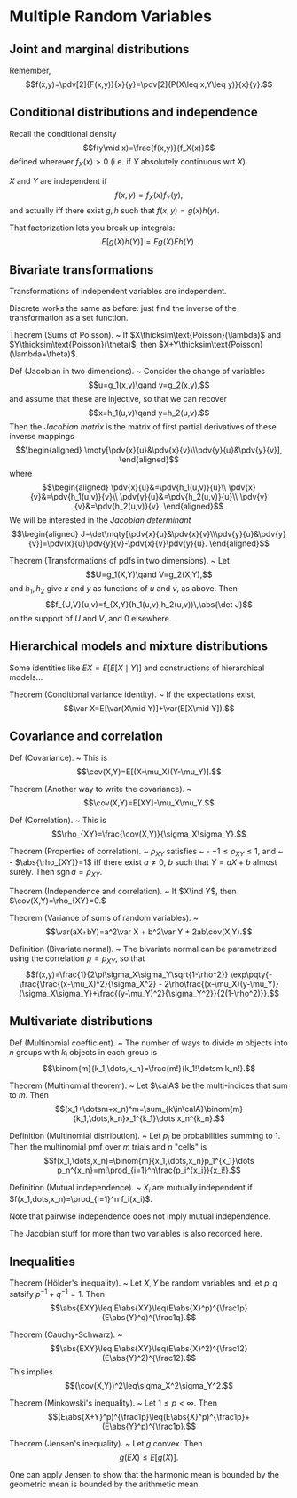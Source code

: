 # Multiple Random Variables


## Joint and marginal distributions

Remember, $$f(x,y)=\pdv[2]{F(x,y)}{x}{y}=\pdv[2]{P(X\leq x,Y\leq y)}{x}{y}.$$


## Conditional distributions and independence

Recall the conditional density $$f(y\mid x)=\frac{f(x,y)}{f_X(x)}$$ defined wherever $f_X(x)>0$ (i.e. if $Y$ absolutely continuous wrt $X$).

$X$ and $Y$ are independent if $$f(x,y)=f_X(x)f_Y(y),$$and actually iff there exist $g,h$ such that $f(x,y)=g(x)h(y)$.

That factorization lets you break up integrals: $$E[g(X)h(Y)]=Eg(X)Eh(Y).$$


## Bivariate transformations

Transformations of independent variables are independent.

Discrete works the same as before: just find the inverse of the transformation as a set function.

Theorem (Sums of Poisson).
 ~ If $X\thicksim\text{Poisson}(\lambda)$ and $Y\thicksim\text{Poisson}(\theta)$, then $X+Y\thicksim\text{Poisson}(\lambda+\theta)$.

Def (Jacobian in two dimensions).
 ~ Consider the change of variables $$u=g_1(x,y)\qand v=g_2(x,y),$$ and assume that these are injective, so that we can recover $$x=h_1(u,v)\qand y=h_2(u,v).$$ Then the *Jacobian matrix* is the matrix of first partial derivatives of these inverse mappings $$\begin{aligned}
 \mqty[\pdv{x}{u}&\pdv{x}{v}\\\pdv{y}{u}&\pdv{y}{v}],
 \end{aligned}$$
 where $$\begin{aligned}
 \pdv{x}{u}&=\pdv{h_1(u,v)}{u}\\
 \pdv{x}{v}&=\pdv{h_1(u,v)}{v}\\
 \pdv{y}{u}&=\pdv{h_2(u,v)}{u}\\
 \pdv{y}{v}&=\pdv{h_2(u,v)}{v}.
 \end{aligned}$$
 We will be interested in the *Jacobian determinant* $$\begin{aligned}
 J=\det\mqty[\pdv{x}{u}&\pdv{x}{v}\\\pdv{y}{u}&\pdv{y}{v}]=\pdv{x}{u}\pdv{y}{v}-\pdv{x}{v}\pdv{y}{u}.
 \end{aligned}$$

Theorem (Transformations of pdfs in two dimensions).
 ~ Let $$U=g_1(X,Y)\qand V=g_2(X,Y),$$ and $h_1,h_2$ give $x$ and $y$ as functions of $u$ and $v$, as above. Then $$f_{U,V}(u,v)=f_{X,Y}(h_1(u,v),h_2(u,v))\,\abs{\det J}$$ on the support of $U$ and $V$, and 0 elsewhere.


## Hierarchical models and mixture distributions

Some identities like $EX=E[E[X\mid Y]]$ and constructions of hierarchical models...

Theorem (Conditional variance identity).
 ~ If the expectations exist, $$\var X=E[\var(X\mid Y)]+\var(E[X\mid Y]).$$


## Covariance and correlation

Def (Covariance).
 ~ This is $$\cov(X,Y)=E[(X-\mu_X)(Y-\mu_Y)].$$

Theorem (Another way to write the covariance).
 ~ $$\cov(X,Y)=E[XY]-\mu_X\mu_Y.$$

Def (Correlation).
 ~ This is $$\rho_{XY}=\frac{\cov(X,Y)}{\sigma_X\sigma_Y}.$$

Theorem (Properties of correlation).
 ~ $\rho_{XY}$ satisfies
 ~ - $-1\leq\rho_{XY}\leq 1$, and
 ~ - $\abs{\rho_{XY}}=1$ iff there exist $a\neq0$, $b$ such that $Y=aX+b$ almost surely. Then $\operatorname{sgn} a=\rho_{XY}$.

Theorem (Independence and correlation).
 ~ If $X\ind Y$, then $\cov(X,Y)=\rho_{XY}=0.$

Theorem (Variance of sums of random variables).
 ~ $$\var(aX+bY)=a^2\var X + b^2\var Y + 2ab\cov(X,Y).$$

Definition (Bivariate normal).
 ~ The bivariate normal can be parametrized using the correlation $\rho=\rho_{XY}$, so that
   $$f(x,y)=\frac{1}{2\pi\sigma_X\sigma_Y\sqrt{1-\rho^2}} \exp\pqty{-\frac{\frac{(x-\mu_X)^2}{\sigma_X^2} - 2\rho\frac{(x-\mu_X)(y-\mu_Y)}{\sigma_X\sigma_Y}+\frac{(y-\mu_Y)^2}{\sigma_Y^2}}{2(1-\rho^2)}}.$$


## Multivariate distributions

Def (Multinomial coefficient).
 ~ The number of ways to divide $m$ objects into $n$ groups with $k_i$ objects in each group is $$\binom{m}{k_1,\dots,k_n}=\frac{m!}{k_1!\dotsm k_n!}.$$

Theorem (Multinomial theorem).
 ~ Let $\calA$ be the multi-indices that sum to $m$. Then $$(x_1+\dotsm+x_n)^m=\sum_{k\in\calA}\binom{m}{k_1,\dots,k_n}x_1^{k_1}\dots x_n^{k_n}.$$

Definition (Multinomial distribution).
 ~ Let $p_i$ be probabilities summing to 1. Then the multinomial pmf over $m$ trials and $n$ "cells" is $$f(x_1,\dots,x_n)=\binom{m}{x_1,\dots,x_n}p_1^{x_1}\dots p_n^{x_n}=m!\prod_{i=1}^n\frac{p_i^{x_i}}{x_i!}.$$

Definition (Mutual independence).
 ~ $X_i$ are mutually independent if $f(x_1,dots,x_n)=\prod_{i=1}^n f_i(x_i)$.

Note that pairwise independence does not imply mutual independence.

The Jacobian stuff for more than two variables is also recorded here.


## Inequalities

Theorem (Hölder's inequality).
 ~ Let $X,Y$ be random variables and let $p,q$ satsify $p^{-1}+q^{-1}=1$. Then $$\abs{EXY}\leq E\abs{XY}\leq(E\abs{X}^p)^{\frac1p}(E\abs{Y}^q)^{\frac1q}.$$

Theorem (Cauchy-Schwarz).
 ~ $$\abs{EXY}\leq E\abs{XY}\leq(E\abs{X}^2)^{\frac12}(E\abs{Y}^2)^{\frac12}.$$ This implies $$(\cov(X,Y))^2\leq\sigma_X^2\sigma_Y^2.$$

Theorem (Minkowski's inequality).
 ~ Let $1\leq p<\infty.$ Then $$(E\abs{X+Y}^p)^{\frac1p}\leq(E\abs{X}^p)^{\frac1p}+(E\abs{Y}^p)^{\frac1p}.$$

Theorem (Jensen's inequality).
 ~ Let $g$ convex. Then $$g(EX)\leq E[g(X)].$$

One can apply Jensen to show that the harmonic mean is bounded by the geometric mean is bounded by the arithmetic mean.
